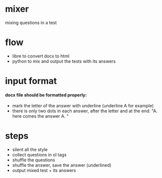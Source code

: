 # mixer
mixing questions in a test

# flow
- libre to convert docx to html
- python to mix and output the tests with its answers

# input format
#### docx file should be formatted properly:
- mark the letter of the answer with underline (underline A for example)
- there is only two dots in each answer, after the letter and at the end: "A. here comes the answer A. "

# steps
- silent all the style
- collect questions in ol tags
- shuffle the questions
- shuffle the answer, save the answer (underlined)
- output mixed test + its answers
